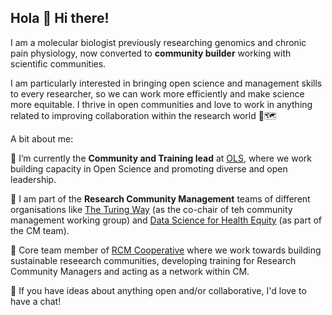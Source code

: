 ## Hola 👋 Hi there! 

I am a molecular biologist previously researching genomics and chronic pain physiology, now converted to **community builder** working with scientific communities. 

I am particularly interested in bringing open science and management skills to every researcher, so we can work more efficiently and make science more equitable. 
I thrive in open communities and love to work in anything related to improving collaboration within the research world 🧬🗺️

A bit about me: 

🌱 I’m currently the **Community and Training lead** at [OLS](https://we-are-ols.org/), where we work building capacity in Open Science and promoting diverse and open leadership.

🔭 I am part of the **Research Community Management** teams of different organisations like [The Turing Way](https://book.the-turing-way.org/) (as the co-chair of teh community management working group) and [Data Science for Health Equity](https://www.datascienceforhealthequity.com/) (as part of the CM team). 

👯 Core team member of [RCM Cooperative](https://www.rcmcooperative.com/) where we work towards building sustainable reseearch communities, developing training for Research Community Managers and acting as a network within CM. 

💬 If you have ideas about anything open and/or collaborative, I'd love to have a chat! 
